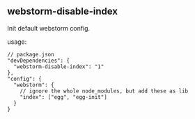 ## webstorm-disable-index

Init default webstorm config.

usage:

```
// package.json
"devDependencies": {
  "webstorm-disable-index": "1"
},
"config": {
  "webstorm": {
    // ignore the whole node_modules, but add these as lib
    "index": ["egg", "egg-init"]
  }
}

```


